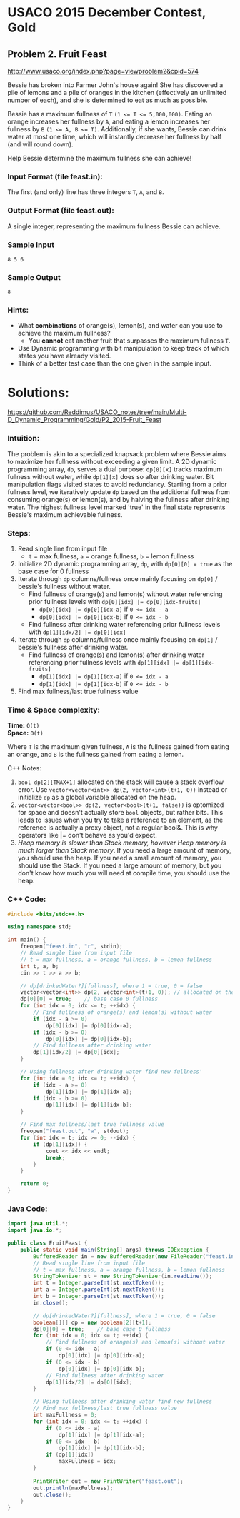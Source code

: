 # USACO 2015 December Contest, Gold
## Problem 2. Fruit Feast

http://www.usaco.org/index.php?page=viewproblem2&cpid=574

Bessie has broken into Farmer John's house again! She has discovered a pile of lemons and a pile of oranges in the kitchen (effectively an unlimited number of each), and she is determined to eat as much as possible.

Bessie has a maximum fullness of `T` `(1 <= T <= 5,000,000)`. Eating an orange increases her fullness by `A`, and eating a lemon increases her fullness by `B` `(1 <= A, B <= T)`. Additionally, if she wants, Bessie can drink water at most one time, which will instantly decrease her fullness by half (and will round down).

Help Bessie determine the maximum fullness she can achieve!

### Input Format (file feast.in):

The first (and only) line has three integers `T`, `A`, and `B`.

### Output Format (file feast.out):

A single integer, representing the maximum fullness Bessie can achieve.

### Sample Input
```
8 5 6
```


### Sample Output
```
8
```

### Hints:
- What **combinations** of orange(s), lemon(s), and water can you use to achieve the maximum fullness?
	* You **cannot** eat another fruit that surpasses the maximum fullness `T`.
- Use Dynamic programming with bit manipulation to keep track of which states you have already visited.
- Think of a better test case than the one given in the sample input.

# Solutions:

https://github.com/Reddimus/USACO_notes/tree/main/Multi-D_Dynamic_Programming/Gold/P2_2015-Fruit_Feast

### Intuition:
The problem is akin to a specialized knapsack problem where Bessie aims to maximize her fullness without exceeding a given limit. A 2D dynamic programming array, `dp`, serves a dual purpose: `dp[0][x]` tracks maximum fullness without water, while `dp[1][x]` does so after drinking water. Bit manipulation flags visited states to avoid redundancy. Starting from a prior fullness level, we iteratively update `dp` based on the additional fullness from consuming orange(s) or lemon(s), and by halving the fullness after drinking water. The highest fullness level marked 'true' in the final state represents Bessie's maximum achievable fullness.

### Steps:
1. Read single line from input file
	* `t` = max fullness, `a` = orange fullness, `b` = lemon fullness
2. Initialize 2D dynamic programming array, `dp`, with `dp[0][0] = true` as the base case for 0 fullness
3. Iterate through `dp` columns/fullness once mainly focusing on `dp[0]` / bessie's fullness without water.
	* Find fullness of orange(s) and lemon(s) without water referencing prior fullness levels with `dp[0][idx] |= dp[0][idx-fruits]`
		* `dp[0][idx] |= dp[0][idx-a]` if `0 <= idx - a`
		* `dp[0][idx] |= dp[0][idx-b]` if `0 <= idx - b`
	* Find fullness after drinking water referencing prior fullness levels with `dp[1][idx/2] |= dp[0][idx]`
4. Iterate through `dp` columns/fullness once mainly focusing on `dp[1]` / bessie's fullness after drinking water.
	* Find fullness of orange(s) and lemon(s) after drinking water referencing prior fullness levels with `dp[1][idx] |= dp[1][idx-fruits]`
		* `dp[1][idx] |= dp[1][idx-a]` if `0 <= idx - a`
		* `dp[1][idx] |= dp[1][idx-b]` if `0 <= idx - b`
4. Find max fullness/last true fullness value

### Time & Space complexity:
**Time:** `O(t)`  
**Space:** `O(t)`  

Where `T` is the maximum given fullness, `A` is the fullness gained from eating an orange, and `B` is the fullness gained from eating a lemon.

C++ Notes: 
1. `bool dp[2][TMAX+1]` allocated on the stack will cause a stack overflow error. Use `vector<vector<int>> dp(2, vector<int>(t+1, 0))` instead or initialize `dp` as a global variable allocated on the heap.
2. `vector<vector<bool>> dp(2, vector<bool>(t+1, false))` is optomized for space and doesn't actually store `bool` objects, but rather bits. This leads to issues when you try to take a reference to an element, as the reference is actually a proxy object, not a regular bool&. This is why operators like |= don't behave as you'd expect.
3. *Heap memory is slower than Stack memory, however Heap memory is much larger than Stack memory*. If you need a large amount of memory, you should use the heap. If you need a small amount of memory, you should use the Stack. If you need a large amount of memory, but you don't know how much you will need at compile time, you should use the heap.

### C++ Code:
```cpp
#include <bits/stdc++.h>

using namespace std;

int main() {
	freopen("feast.in", "r", stdin);
	// Read single line from input file
	// t = max fullness, a = orange fullness, b = lemon fullness
	int t, a, b;
	cin >> t >> a >> b;

    // dp[drinkedWater?][fullness], where 1 = true, 0 = false
	vector<vector<int>> dp(2, vector<int>(t+1, 0));	// allocated on the heap
	dp[0][0] = true;	// base case 0 fullness
	for (int idx = 0; idx <= t; ++idx) {
        // Find fullness of orange(s) and lemon(s) without water
		if (idx - a >= 0)
			dp[0][idx] |= dp[0][idx-a];
		if (idx - b >= 0)
			dp[0][idx] |= dp[0][idx-b];
        // Find fullness after drinking water
		dp[1][idx/2] |= dp[0][idx];
	}

    // Using fullness after drinking water find new fullness'
	for (int idx = 0; idx <= t; ++idx) {
		if (idx - a >= 0)
			dp[1][idx] |= dp[1][idx-a];
		if (idx - b >= 0)
			dp[1][idx] |= dp[1][idx-b];
	}

    // Find max fullness/last true fullness value
	freopen("feast.out", "w", stdout);
	for (int idx = t; idx >= 0; --idx) {
		if (dp[1][idx]) {
			cout << idx << endl;
			break;
		}
	}

	return 0;
}
```

### Java Code:
```java
import java.util.*;
import java.io.*;

public class FruitFeast {
	public static void main(String[] args) throws IOException {
		BufferedReader in = new BufferedReader(new FileReader("feast.in"));
		// Read single line from input file
		// t = max fullness, a = orange fullness, b = lemon fullness
		StringTokenizer st = new StringTokenizer(in.readLine());
		int t = Integer.parseInt(st.nextToken());
		int a = Integer.parseInt(st.nextToken());
		int b = Integer.parseInt(st.nextToken());
		in.close();

		// dp[drinkedWater?][fullness], where 1 = true, 0 = false
		boolean[][] dp = new boolean[2][t+1];
		dp[0][0] = true;	// base case 0 fullness
		for (int idx = 0; idx <= t; ++idx) {
			// Find fullness of orange(s) and lemon(s) without water
			if (0 <= idx - a)
				dp[0][idx] |= dp[0][idx-a];
			if (0 <= idx - b)
				dp[0][idx] |= dp[0][idx-b];
			// Find fullness after drinking water
			dp[1][idx/2] |= dp[0][idx];
		}

		// Using fullness after drinking water find new fullness
		// Find max fullness/last true fullness value
		int maxFullness = 0;
		for (int idx = 0; idx <= t; ++idx) {
			if (0 <= idx - a)
				dp[1][idx] |= dp[1][idx-a];
			if (0 <= idx - b)
				dp[1][idx] |= dp[1][idx-b];
			if (dp[1][idx])
				maxFullness = idx;
		}
		
		PrintWriter out = new PrintWriter("feast.out");
		out.println(maxFullness);
		out.close();
	}
}
```
